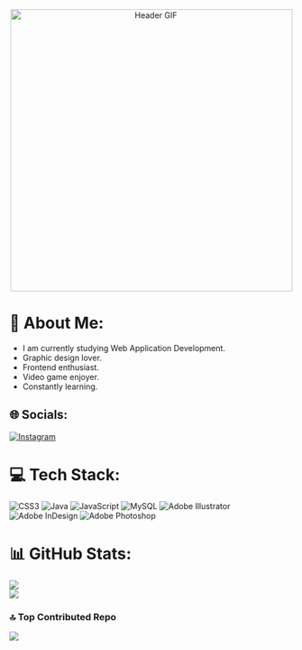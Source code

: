 <!--![Header GIF](https://i.giphy.com/media/v1.Y2lkPTc5MGI3NjExOWozZ2J0bm1kczUzbjlzYnFsaWZyazhneWtvZndhNmo4OXdrOG14YSZlcD12MV9pbnRlcm5hbF9naWZfYnlfaWQmY3Q9Zw/IkJBcA4Ino1Ce5vr0X/giphy.gif)
-->

<div align="center">
 <img src="https://i.giphy.com/media/v1.Y2lkPTc5MGI3NjExOWozZ2J0bm1kczUzbjlzYnFsaWZyazhneWtvZndhNmo4OXdrOG14YSZlcD12MV9pbnRlcm5hbF9naWZfYnlfaWQmY3Q9Zw/IkJBcA4Ino1Ce5vr0X/giphy.gif" alt="Header GIF" width="500"/>
</div>

# 💫 About Me:
- I am currently studying Web Application Development.<br>
- Graphic design lover. <br>
- Frontend enthusiast.<br>
- Video game enjoyer. <br>
- Constantly learning.<br>
<!--
🌱 I’m currently learning<br>
💬 Ask me about<br>
⚡ Fun fact
-->

## 🌐 Socials:
[![Instagram](https://img.shields.io/badge/Instagram-%23E4405F.svg?logo=Instagram&logoColor=white)](https://instagram.com/incipit.chaos) 

# 💻 Tech Stack:
![CSS3](https://img.shields.io/badge/css3-%231572B6.svg?style=for-the-badge&logo=css3&logoColor=white) ![Java](https://img.shields.io/badge/java-%23ED8B00.svg?style=for-the-badge&logo=openjdk&logoColor=white) ![JavaScript](https://img.shields.io/badge/javascript-%23323330.svg?style=for-the-badge&logo=javascript&logoColor=%23F7DF1E) ![MySQL](https://img.shields.io/badge/mysql-4479A1.svg?style=for-the-badge&logo=mysql&logoColor=white) ![Adobe Illustrator](https://img.shields.io/badge/adobe%20illustrator-%23FF9A00.svg?style=for-the-badge&logo=adobe%20illustrator&logoColor=white) ![Adobe InDesign](https://img.shields.io/badge/Adobe%20InDesign-49021F?style=for-the-badge&logo=adobeindesign&logoColor=FF3366) ![Adobe Photoshop](https://img.shields.io/badge/adobe%20photoshop-%2331A8FF.svg?style=for-the-badge&logo=adobe%20photoshop&logoColor=white)
# 📊 GitHub Stats:
![](https://github-readme-stats.vercel.app/api?username=Nando218&theme=shadow_green&hide_border=false&include_all_commits=true&count_private=true)<br/>
![](https://github-readme-streak-stats.herokuapp.com/?user=Nando218&theme=shadow_green&hide_border=false)<br/>


### 🔝 Top Contributed Repo
![](https://github-contributor-stats.vercel.app/api?username=Nando218&limit=5&theme=shadow_green&combine_all_yearly_contributions=true)

<!-- Proudly created with GPRM ( https://gprm.itsvg.in ) -->

<!--
**Nando218/Nando218** is a ✨ _special_ ✨ repository because its `README.md` (this file) appears on your GitHub profile.

Here are some ideas to get you started:

- 🔭 I’m currently working on ...
- 🌱 I’m currently learning ...
- 👯 I’m looking to collaborate on ...
- 🤔 I’m looking for help with ...
- 💬 Ask me about ...
- 📫 How to reach me: ...
- 😄 Pronouns: ...
- ⚡ Fun fact: ...
-->
